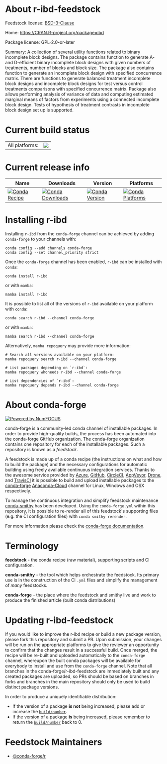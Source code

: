 About r-ibd-feedstock
=====================

Feedstock license: [BSD-3-Clause](https://github.com/conda-forge/r-ibd-feedstock/blob/main/LICENSE.txt)

Home: https://CRAN.R-project.org/package=ibd

Package license: GPL-2.0-or-later

Summary: A collection of several utility functions related to binary incomplete block designs. The package contains function to generate A- and D-efficient binary incomplete block designs with given numbers of treatments, number of blocks and block size. The package also contains function to generate an incomplete block design with specified concurrence matrix. There are functions to generate balanced treatment incomplete block designs and incomplete block designs for test versus control treatments comparisons with specified concurrence matrix. Package also allows performing analysis of variance of data and computing estimated marginal means of factors from experiments using a connected incomplete block design. Tests of hypothesis of treatment contrasts in incomplete block design set up is supported. 

Current build status
====================


<table><tr><td>All platforms:</td>
    <td>
      <a href="https://dev.azure.com/conda-forge/feedstock-builds/_build/latest?definitionId=5747&branchName=main">
        <img src="https://dev.azure.com/conda-forge/feedstock-builds/_apis/build/status/r-ibd-feedstock?branchName=main">
      </a>
    </td>
  </tr>
</table>

Current release info
====================

| Name | Downloads | Version | Platforms |
| --- | --- | --- | --- |
| [![Conda Recipe](https://img.shields.io/badge/recipe-r--ibd-green.svg)](https://anaconda.org/conda-forge/r-ibd) | [![Conda Downloads](https://img.shields.io/conda/dn/conda-forge/r-ibd.svg)](https://anaconda.org/conda-forge/r-ibd) | [![Conda Version](https://img.shields.io/conda/vn/conda-forge/r-ibd.svg)](https://anaconda.org/conda-forge/r-ibd) | [![Conda Platforms](https://img.shields.io/conda/pn/conda-forge/r-ibd.svg)](https://anaconda.org/conda-forge/r-ibd) |

Installing r-ibd
================

Installing `r-ibd` from the `conda-forge` channel can be achieved by adding `conda-forge` to your channels with:

```
conda config --add channels conda-forge
conda config --set channel_priority strict
```

Once the `conda-forge` channel has been enabled, `r-ibd` can be installed with `conda`:

```
conda install r-ibd
```

or with `mamba`:

```
mamba install r-ibd
```

It is possible to list all of the versions of `r-ibd` available on your platform with `conda`:

```
conda search r-ibd --channel conda-forge
```

or with `mamba`:

```
mamba search r-ibd --channel conda-forge
```

Alternatively, `mamba repoquery` may provide more information:

```
# Search all versions available on your platform:
mamba repoquery search r-ibd --channel conda-forge

# List packages depending on `r-ibd`:
mamba repoquery whoneeds r-ibd --channel conda-forge

# List dependencies of `r-ibd`:
mamba repoquery depends r-ibd --channel conda-forge
```


About conda-forge
=================

[![Powered by
NumFOCUS](https://img.shields.io/badge/powered%20by-NumFOCUS-orange.svg?style=flat&colorA=E1523D&colorB=007D8A)](https://numfocus.org)

conda-forge is a community-led conda channel of installable packages.
In order to provide high-quality builds, the process has been automated into the
conda-forge GitHub organization. The conda-forge organization contains one repository
for each of the installable packages. Such a repository is known as a *feedstock*.

A feedstock is made up of a conda recipe (the instructions on what and how to build
the package) and the necessary configurations for automatic building using freely
available continuous integration services. Thanks to the awesome service provided by
[Azure](https://azure.microsoft.com/en-us/services/devops/), [GitHub](https://github.com/),
[CircleCI](https://circleci.com/), [AppVeyor](https://www.appveyor.com/),
[Drone](https://cloud.drone.io/welcome), and [TravisCI](https://travis-ci.com/)
it is possible to build and upload installable packages to the
[conda-forge](https://anaconda.org/conda-forge) [Anaconda-Cloud](https://anaconda.org/)
channel for Linux, Windows and OSX respectively.

To manage the continuous integration and simplify feedstock maintenance
[conda-smithy](https://github.com/conda-forge/conda-smithy) has been developed.
Using the ``conda-forge.yml`` within this repository, it is possible to re-render all of
this feedstock's supporting files (e.g. the CI configuration files) with ``conda smithy rerender``.

For more information please check the [conda-forge documentation](https://conda-forge.org/docs/).

Terminology
===========

**feedstock** - the conda recipe (raw material), supporting scripts and CI configuration.

**conda-smithy** - the tool which helps orchestrate the feedstock.
                   Its primary use is in the construction of the CI ``.yml`` files
                   and simplify the management of *many* feedstocks.

**conda-forge** - the place where the feedstock and smithy live and work to
                  produce the finished article (built conda distributions)


Updating r-ibd-feedstock
========================

If you would like to improve the r-ibd recipe or build a new
package version, please fork this repository and submit a PR. Upon submission,
your changes will be run on the appropriate platforms to give the reviewer an
opportunity to confirm that the changes result in a successful build. Once
merged, the recipe will be re-built and uploaded automatically to the
`conda-forge` channel, whereupon the built conda packages will be available for
everybody to install and use from the `conda-forge` channel.
Note that all branches in the conda-forge/r-ibd-feedstock are
immediately built and any created packages are uploaded, so PRs should be based
on branches in forks and branches in the main repository should only be used to
build distinct package versions.

In order to produce a uniquely identifiable distribution:
 * If the version of a package **is not** being increased, please add or increase
   the [``build/number``](https://docs.conda.io/projects/conda-build/en/latest/resources/define-metadata.html#build-number-and-string).
 * If the version of a package **is** being increased, please remember to return
   the [``build/number``](https://docs.conda.io/projects/conda-build/en/latest/resources/define-metadata.html#build-number-and-string)
   back to 0.

Feedstock Maintainers
=====================

* [@conda-forge/r](https://github.com/conda-forge/r/)


